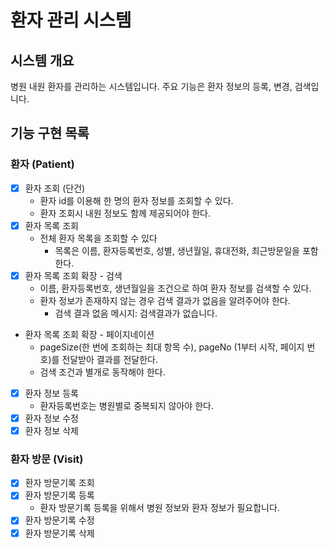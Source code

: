 # 환자 관리 시스템

## 시스템 개요

병원 내원 환자를 관리하는 시스템입니다. 주요 기능은 환자 정보의 등록, 변경, 검색입니다.

## 기능 구현 목록

### 환자 (Patient)

- [x] 환자 조회 (단건)
    - 환자 id를 이용해 한 명의 환자 정보를 조회할 수 있다.
    - 환자 조회시 내원 정보도 함께 제공되어야 한다.
- [x] 환자 목록 조회
    - 전체 환자 목록을 조회할 수 있다
        - 목록은 이름, 환자등록번호, 성별, 생년월일, 휴대전화, 최근방문일을 포함한다.
- [x] 환자 목록 조회 확장 - 검색
    - 이름, 환자등록번호, 생년월일을 조건으로 하여 환자 정보를 검색할 수 있다.
    - 환자 정보가 존재하지 않는 경우 검색 결과가 없음을 알려주어야 한다.
        - 검색 결과 없음 메시지: 검색결과가 없습니다.
- 환자 목록 조회 확장 - 페이지네이션
    - pageSize(한 번에 조회하는 최대 항목 수), pageNo (1부터 시작, 페이지 번호)를 전달받아 결과를 전달한다.
    - 검색 조건과 별개로 동작해야 한다.
- [x] 환자 정보 등록
    - 환자등록번호는 병원별로 중복되지 않아야 한다.
- [x] 환자 정보 수정
- [x] 환자 정보 삭제

### 환자 방문 (Visit)

- [x] 환자 방문기록 조회
- [x] 환자 방문기록 등록
    - 환자 방문기록 등록을 위해서 병원 정보와 환자 정보가 필요합니다.
- [x] 환자 방문기록 수정
- [x] 환자 방문기록 삭제
